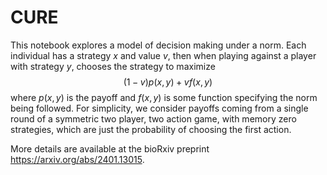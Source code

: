 # CURE
This notebook explores a model of decision making under a norm. Each individual has a strategy $x$ and value $v$, then when playing against a player with strategy $y$, chooses the strategy to maximize $$(1-v)p(x,y)+vf(x,y)$$ where $p(x,y)$ is the payoff and $f(x,y)$ is some function specifying the norm being followed. For simplicity, we consider payoffs coming from a single round of a symmetric two player, two action game, with memory zero strategies, which are just the probability of choosing the first action.

More details are available at the bioRxiv preprint https://arxiv.org/abs/2401.13015. 
